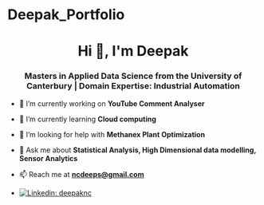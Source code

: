 # Deepak_Portfolio

<h1 align="center">Hi 👋, I'm Deepak</h1>
<h3 align="center">Masters in Applied Data Science from the University of Canterbury | Domain Expertise: Industrial Automation</h3>


- 🔭 I’m currently working on **YouTube Comment Analyser**

- 🌱 I’m currently learning **Cloud computing**

- 🤝 I’m looking for help with **Methanex Plant Optimization**

- 💬 Ask me about **Statistical Analysis, High Dimensional data modelling, Sensor Analytics**

- 📫 Reach me at **ncdeeps@gmail.com**

- [![Linkedin: deepaknc](https://img.shields.io/badge/-Deepak%20NC-blue?style=flat-square&logo=Linkedin&logoColor=white&link=https://www.linkedin.com/in/deepaknc/)](https://www.linkedin.com/in/deepaknc/)
